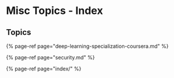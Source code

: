 # Misc Topics - Index

## Topics

{% page-ref page="deep-learning-specialization-coursera.md" %}

{% page-ref page="security.md" %}

{% page-ref page="index/" %}

